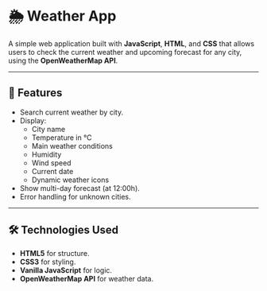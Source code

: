 # 🌦️ Weather App

A simple web application built with **JavaScript**, **HTML**, and **CSS** that allows users to check the current weather and upcoming forecast for any city, using the **OpenWeatherMap API**.

---

## 🚀 Features

- Search current weather by city.  
- Display:
  - City name
  - Temperature in °C
  - Main weather conditions
  - Humidity
  - Wind speed
  - Current date
  - Dynamic weather icons  
- Show multi-day forecast (at 12:00h).  
- Error handling for unknown cities.  

---

## 🛠️ Technologies Used

- **HTML5** for structure.  
- **CSS3** for styling.  
- **Vanilla JavaScript** for logic.  
- **OpenWeatherMap API** for weather data.
